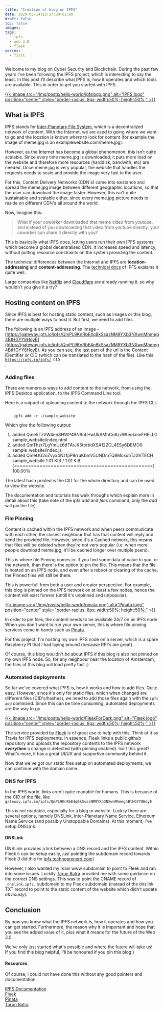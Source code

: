 ```yaml
---
title: "Creation of blog on IPFS"
date: 2020-05-14T13:37:00+02:00
draft: false
toc: false
images:
tags:
  - ipfs
  - web 3.0
  - fleek
series:
  - first
---
```


Welcome to my blog on Cyber Security and Blockchain. During the past few years I've been following the IPFS project, which is interesting to say the least. In this post I'll describe what IPFS is, how it operates and which tools are available. This in order to get you started with IPFS.


<a href="https://ipfs.io/">
{{< image src="/img/posts/hello-world/ipfslogo.png" alt="IPFS logo" position="center" style="border-radius: 8px; width:50%; height:50%;" >}}
</a>

<h2>What is IPFS</h2>

IPFS stands for [Inter-Planetary File System](https://ipfs.io/), which is a decentralized network of content. With the Internet, we are used to going where we want to go and the location is known <i>where</i> to look for content (for example the image of meme.jpg is on examplewebsite.com/meme.jpg). 

However, as the Internet has become a global phenomenon, this isn't quite scalable. Since every time meme.jpg is downloaded, it puts more load on the website and therefore more resources (harddisk, bandwith, etc) are needed. 
Once meme.jpg is very popular, the website that handles the requests needs to scale and provide the image very fast to the user.

For this, Content Delivery Networks (CDN's) came into existance and spread the meme.jpg image between different geographic locations, so that the user can download the image faster.
However, this isn't quite sustainable and scalable either, since every meme.jpg picture needs to reside on different CDN's all around the world.

Now, Imagine this: 

>What if your coworker downloaded that meme video from youtube, and instead of you downloading that video from youtube directly, your coworker can share it directly with you?


This is basically what IPFS does, letting users run their own IPFS systems which become a global decentralised CDN. It increases speed and latency, without putting resource constraints on the system providing the content.

The technical differences between the Internet and IPFS are **location-addressing** and **content-addressing**. The [technical docs](https://docs-beta.ipfs.io/concepts/) of IPFS explains it quite well.

Large companies like [Netflix](https://blog.ipfs.io/2020-02-14-improved-bitswap-for-container-distribution/) and [Cloudflare](https://blog.cloudflare.com/distributed-web-gateway/) are already running it, so why wouldn't you give it a try?

<h2>Hosting content on IPFS</h2>

Since IPFS is best for hosting static content, such as images or this blog, there are multiple ways to host it. But first, we need to add files. 

The following is an IPFS address of an image - [https://gateway.ipfs.io/ipfs/QmPL9KnRbE4qBkSsazNM9YXb3NXwnMhmeg4BtHGYY8HoyE](https://gateway.ipfs.io/ipfs/QmPL9KnRbE4qBkSsazNM9YXb3NXwnMhmeg4BtHGYY8HoyE).
As you can see, the last part of the url is the Content IDentifier or CID (which can be translated to the hash of the file).
Like this <code>https://ipfs.io/ipfs/ CID  </code>.

<h3>Adding files</h3>

There are numerous ways to add content to the network, from using the IPFS Desktop application, to the IPFS Command Line tool.

Here is a snippet of uploading content to the network through the IPFS CLI:

<code>
	ipfs add -r ./sample_website
</code>

Which give the folllowing output:

1. added Qme5TzVW4en8HWP49N9nLHwUkAMhCn6zvWteoknmFHELLO sample_website/index.html
1. added QmThzr7LgYmUz6tfTArJK5tbrtidXSA12ZCL4ESy6DEMO0 sample_website/index.js
1. added QmeUG2oZvyx4NzfpP9rruKbmV5UNDmTQ8MoxuhTJGVTECH sample_website
  1.01 KiB / 1.01 KiB [=================================================] 100.00%


The latest hash printed is the CID for the whole directory and can be used to view the website.

The documentation and tutorials has walk throughs which explain more in detail about this (take note of the ipfs <i>add</i> and <i>files</i> command, only the <i>add</i> will pin the file).

<h3>File Pinning</h3>

Content is cached within the IPFS network and when peers communicate with each other, the closest neighbour that has that content will reply and send the provided file. 
However, since it's a Cached network, this means that files will be deleted when they're not very popular (i.e. when more people download meme.jpg, it'll be cached longer over multiple peers).

This is where file Pinning comes in. If you find some data of value to you, or the network, than there is the option to pin the file. This means that the file is hosted on an IPFS node, and even after a reboot or clearing of the cache, the Pinned files will still be there. 

This is powerfull from both a user and creator perspective. For example, this blog is pinned on the IPFS network on at least a few nodes, hence the content will exist forever (untill it's unpinned and unpopular).

<a href="https://pinata.cloud/">
{{< image src="/img/posts/hello-world/pinata.png" alt="Pinata logo" position="center" style="border-radius: 8px; width:50%; height:50%;" >}}
</a>

In order to pin files, the content needs to be available 24/7 on an IPFS node. When you don't want to run your own server, this is where file pinning services come in handy such as [Pinata](https://pinata.cloud/).

For this project, I'm hosting my own IPFS node on a server, which is a spare Raspberry PI that I had laying around (because RPI's are great).

Of course, this blog wouldn't be about IPFS if this blog is also not pinned on my own  IPFS node. So, for any neighbour near the location of Amsterdam, the files of this blog will load pretty fast :)


<h3>Automated deployments</h3>

So far we've covered what IPFS is, how it works and how to add files. Quite easy. However, since it's only for static files, which when changed are different files (CID's/hashes), we need to add those files again with the <code>ipfs add</code> command. 
Since this can be time consuming, automated deployments are the way to go. 

<a href="https://fleek.co/">
{{< image src="/img/posts/hello-world/FleekForDark.png" alt="Fleek logo" position="center" style="border-radius: 8px; width:50%; height:50%;" >}}
</a>

The service provided by [Fleek](https://fleek.co) is of great use to help with this. Think of it as Travis for IPFS deployments. In essence, Fleek links a public github repository and uploads the repository contents to the IPFS network ***everytime*** a change is detected (with pinning enabled). Isn't this great?
What's more, it has a great UI/UX and supportive community behind it.

Now that we've got our static files setup on automated deployments, we can continue with the domain name.

<h3>DNS for IPFS</h3>

In the IPFS world, links aren't quite readable for humans. This is because of the CID of the file, like <code>gateway.ipfs.io/ipfs/QmPL9KnRbE4qBkSsazNM9YXb3NXwnMhmeg4BtHGYY8HoyE</code>

This is not readable, especially for a blog or website. 
Luckily there are several options, namely DNSLink, Inter-Planetary Name Service, Ethereum Name Service (and possibly Unstoppable Domains).
At this moment, I've setup DNSLink.

<h4>DNSLink</h4>

DNSLink provides a link between a DNS record and the IPFS content. Within Fleek it can be setup easily, just pointing the subdomain record towards Fleek (I did this for [ipfs.technoprenerd.com](ipfs.technoprenerd.com))

However, I also wanted my main www subdomain to point to Fleek and ran into some issues. Luckily [Tarun Batra](ipfs.tarunbatra.com/blog/decentralization/Deploy-your-website-on-IPFS-Why-and-How/) provided me with some guidance on the correct DNS settings.
This was to point the CNAME record of <code>_dnslink.ipfs.</code> subdomain to my Fleek subdomain (instead of the dnslink TXT record to point to the static content of the website which didn't update <i>obviously</i>).


<h2>Conclusion</h2>

By now you know what the IPFS network is, how it operates and how you can get started.
Furthermore, the reason why it is important and hope that you see the added value of it, plus what it means for the future of the Web 3.0. 


We've only just started what's possible and where the future will take us! 
<br>
If you find this blog helpful, I'll be honoured if you pin this blog:)

<h4>Resources</h4>
Of course, I could not have done this without any good pointers and documentation.

[IPFS Documentation](https://docs-beta.ipfs.io/concepts/) 
<br>
[Fleek](https://gateway.ipfs.io/ipns/blog.fleek.co/posts/go-with-hugo-and-fleek)
<br>
[Pinata](https://pinata.cloud)
<br>
[Tarun Batra](https://gateway.ipfs.io/ipns/ipfs.tarunbatra.com/blog/decentralization/Deploy-your-website-on-IPFS-Why-and-How/)
